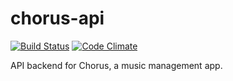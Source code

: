 chorus-api
===========

[![Build Status](https://travis-ci.org/andrewhao/chorus-api.png?branch=master)](https://travis-ci.org/andrewhao/chorus-api)
[![Code Climate](https://codeclimate.com/github/andrewhao/chorus-api.png)](https://codeclimate.com/github/andrewhao/chorus-api)
  
API backend for Chorus, a music management app.
